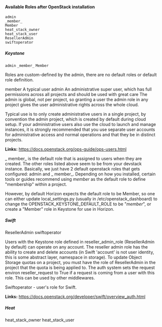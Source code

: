 #### Available Roles after OpenStack installation

```
admin
_member_
Member
heat_stack_owner
heat_stack_user
ResellerAdmin
swiftoperator
```

##### Keystone

`admin`
`_member_`
`Member`

Roles are custom-defined by the admin, there are no default roles or default role definition.

member
    A typical user
admin
    An administrative super user, which has full permissions across all projects and should be used with great care 
    The admin is global, not per project, so granting a user the admin role in any project gives the user administrative rights across the whole cloud.

Typical use is to only create administrative users in a single project, by convention the admin project, which is created by default during cloud setup. 
If your administrative users also use the cloud to launch and manage instances, it is strongly recommended that you use separate user accounts for 
administrative access and normal operations and that they be in distinct projects.

**Links:** https://docs.openstack.org/ops-guide/ops-users.html

_ member_ is the default role that is assigned to users when they are created. The other roles listed above seem to be from your devstack instance. 
Basically, we just have 2 default openstack roles that gets configured: admin and _ member_.
Depending on how you installed, certain tools or guides recommend using _member_ as the default role to define "membership" within a project.

However, by default Horizon expects the default role to be Member, so one can either update local_settings.py (usually in /etc/openstack_dashboard) 
to change the OPENSTACK_KEYSTONE_DEFAULT_ROLE to be "_member_", or create a "Member" role in Keystone for use in Horizon.


##### Swift

ResellerAdmin
swiftoperator

Users with the Keystone role defined in reseller_admin_role (ResellerAdmin by default) can operate on any account.
The reseller admin role has the ability to create and delete accounts (in Swift 'account' is not user identity, this is some abstract layer, namespace in storage).
To update Object Storage quotas on a project, you must have the role of ResellerAdmin in the project that the quota is being applied to.
The auth system sets the request environ reseller_request to True if a request is coming from a user with this role. This can be used by other middlewares.

Swiftoperator - user's role for Swift.

**Links:** https://docs.openstack.org/developer/swift/overview_auth.html

##### Heat

heat_stack_owner
heat_stack_user
